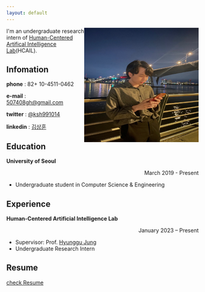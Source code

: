 ```yaml
---
layout: default
---
```

<img src="profile.jpg" height="300px" width="300px" align="right"> 

I'm an undergraduate research intern of [Human-Centered Artifical Intelligence Lab](https://hcail.uos.ac.kr/)(HCAIL). 


## Infomation

**phone** : 82+ 10-4511-0462

**e-mail** : 507408gh@gmail.com

**twitter** : [@ksh991014](https://twitter.com/ksh991014)

**linkedin** : [김상훈](https://www.linkedin.com/in/%EC%83%81%ED%9B%88-%EA%B9%80-9006bb260/)

## Education

**University of Seoul** <div style="text-align: right"> March 2019 - Present </div>  

- Undergraduate student in Computer Science & Engineering  


## Experience

**Human-Centered Artificial Intelligence Lab** <div style="text-align: right">January 2023 – Present</div>  

- Supervisor: Prof. [Hyunggu Jung](http://hyunggujung.com/index.html)  
- Undergraduate Research Intern
## Resume

[check Resume](resume_SanghunKim.pdf)
